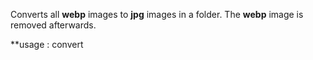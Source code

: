 Converts all **webp** images to **jpg** images in a folder. The **webp** image is removed afterwards.

**usage : convert
